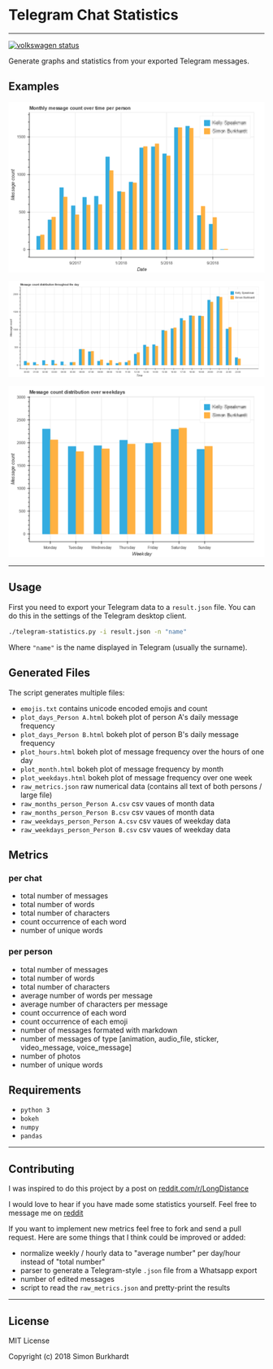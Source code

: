 # Telegram Chat Statistics

---

[![volkswagen status](https://auchenberg.github.io/volkswagen/volkswargen_ci.svg?v=1)](https://github.com/auchenberg/volkswagen)

Generate graphs and statistics from your exported Telegram messages.

## Examples

![image/months](examples/bokeh_months.png)

![image/hours](examples/bokeh_hourofday.png)

![image/weekday](examples/bokeh_weekdays.png)

---

## Usage

First you need to export your Telegram data to a `result.json` file. You can do this in the settings of the Telegram desktop client.

```bash
./telegram-statistics.py -i result.json -n "name"
```

Where `"name"` is the name displayed in Telegram (usually the surname).

## Generated Files

The script generates multiple files:

- `emojis.txt` contains unicode encoded emojis and count
- `plot_days_Person A.html` bokeh plot of person A's daily message frequency
- `plot_days_Person B.html` bokeh plot of person B's daily message frequency
- `plot_hours.html` bokeh plot of message frequency over the hours of one day
- `plot_month.html` bokeh plot of message frequency by month
- `plot_weekdays.html` bokeh plot of message frequency over one week
- `raw_metrics.json` raw numerical data (contains all text of both persons / large file)
- `raw_months_person_Person A.csv` csv vaues of month data
- `raw_months_person_Person B.csv` csv vaues of month data
- `raw_weekdays_person_Person A.csv` csv vaues of weekday data
- `raw_weekdays_person_Person B.csv` csv vaues of weekday data

## Metrics

### per chat
- total number of messages
- total number of words
- total number of characters
- count occurrence of each word
- number of unique words

### per person
- total number of messages
- total number of words
- total number of characters
- average number of words per message
- average number of characters per message
- count occurrence of each word
- count occurrence of each emoji
- number of messages formated with markdown
- number of messages of type [animation, audio_file, sticker, video_message, voice_message]
- number of photos
- number of unique words

## Requirements

- `python 3`
- `bokeh`
- `numpy`
- `pandas`

---

## Contributing

I was inspired to do this project by a post on [reddit.com/r/LongDistance](https://www.reddit.com/r/LongDistance/comments/9jud8j/analysis_of_texts_from_a_long_distance/)

I would love to hear if you have made some statistics yourself. Feel free to message me on [reddit](https://www.reddit.com/u/mnemocron)

If you want to implement new metrics feel free to fork and send a pull request.
Here are some things that I think could be improved or added:

- normalize weekly / hourly data to "average number" per day/hour instead of "total number"
- parser to generate a Telegram-style `.json` file from a Whatsapp export
- number of edited messages
- script to read the `raw_metrics.json` and pretty-print the results

---

## License

MIT License

Copyright (c) 2018 Simon Burkhardt

